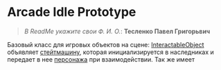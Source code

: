 Arcade Idle Prototype
===
>  _В ReadMe укажите свои Ф. И. О._: **Тесленко Павел Григорьвич**


Базовый класс для игровых объектов на сцене: [InteractableObject](https://github.com/00wz/Arcade-Idle/blob/main/Assets/Scripts/InteractableObjects/InteractableObject.cs)
объявляет [стейтмашину](https://github.com/00wz/Arcade-Idle/blob/main/Assets/Scripts/StateMachine/StateMachine.cs), которая инициализируется в наследниках и передает в нее
[персонажа](https://github.com/00wz/Arcade-Idle/blob/main/Assets/Scripts/ICharacter.cs) при взаимодействии. Так же имеет

